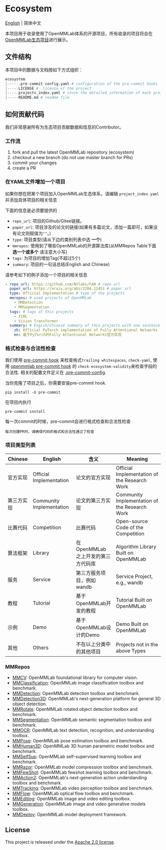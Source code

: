 # Ecosystem

[English](/README.md) | 简体中文

本项目用于收录使用了OpenMMLab体系的开源项目，所有收录的项目将会在[OpenMMLab生态项目](https://openmmlab.com/ecosystem)进行展示。

## 文件结构

本项目中的数据与文档按如下方式组织：

```python
ecosystem
|-----.pre-commit-config.yaml # configuration of the pre-commit hooks
|-----LICENSE #  license of the project
|-----projects_index.yaml # store the detailed information of each project
|-----README.md # readme file
```

## 如何贡献代码

我们非常感谢所有为生态项目贡献数据和信息的Contributor。

<!-- We appreciate all contributions to add new projects into OpenMMLab ecosystem. -->

<!-- Please refer to [CONTRUBUTING.md](https://mmclassification.readthedocs.io/en/latest/community/CONTRIBUTING.html) for the contributing guideline. -->

### 工作流

1. fork and pull the latest OpenMMLab repository (ecosystem)
2. checkout a new branch (do not use master branch for PRs)
3. commit your changes
4. create a PR

### 在YAML文件增加一个项目

如果你想在把某个项目加入OpenMMLab生态体系，请编辑 `project_index.yaml`并添加具体项目的相关信息

下面的信息是必须要提供的

- `repo_url`: 项目的Github/Gitee链接。
- `paper_url`: 项目涉及的论文的链接(如果有多篇论文，添加一篇即可，如果没有论文则赋值为`""`。)
- `type`: 项目类型(请从下边的类别列表中选 **一个**)
- `mmrepos`: 使用到了哪些OpenMMLab的开源算法库(从MMRepos Table下面 **选一个或多个** 请注意大小写)
- `tags`: 为项目的增加Tag(不超过5个)
- `summary`: 项目的一句话总结(English and Chinese)

请参考如下的例子添加一个项目的相关信息

```yaml
- repo_url: https://github.com/NVlabs/FAN # repo url
  paper_url: https://arxiv.org/abs/2204.12451 # paper url
  type: Official Implementation # type of the projects
  mmrepos: # used projects of OpenMMLab
    - MMDetection
    - MMSegmentation
  tags: # tags of this projects
    - ICML
    - Vision Transformer
  summary: # Engish/Chinese summary of this projects with one sentence
    zh: Official PyTorch implementation of Fully Attentional Networks
    en: 基于PyTorch的Fully Attentional Networks官方实现
```

### 格式检查与合法性检查

我们使用 [pre-commit hook](https://pre-commit.com/) 来检查格式`trailing whitespaces`, `check-yaml`, 使用 [openmmlab pre-commit hook](https://github.com/open-mmlab/pre-commit-hooks) 的 `check-ecosystem-validity`来检查字段的合法性.
相关的配置文件定义在 [.pre-commit-config](https://github.com/open-mmlab/ecosystem/blob/master/.pre-commit-config.yaml).

当你克隆了项目之后，你需要安装pre-commit hook.

```shell
pip install -U pre-commit
```

在项目内执行

```shell
pre-commit install
```

每一次commit的时候，pre-commit会进行格式检查和合法性检查

```{important}
每次创建PR时，请确保代码的格式和合法性通过了检查
```

### 项目类型列表

<table class="tg">
<thead>
  <tr>
    <th class="tg-0lax">Chinese</th>
    <th class="tg-0lax">English</th>
    <th class="tg-0lax">含义</th>
    <th class="tg-0lax">Meaning</th>
  </tr>
</thead>
<tbody>
  <tr>
    <td class="tg-0lax">官方实现 </td>
    <td class="tg-0lax">Official Implementation </td>
    <td class="tg-0lax">论文的官方实现 </td>
    <td class="tg-0lax">Official Implementation of the Research Work </td>
  </tr>
  <tr>
    <td class="tg-0lax">第三方实现 </td>
    <td class="tg-0lax">Community Implementation </td>
    <td class="tg-0lax">论文的第三方实现 </td>
    <td class="tg-0lax">Community Implementation of the Research Work </td>
  </tr>
  <tr>
    <td class="tg-0lax">比赛代码 </td>
    <td class="tg-0lax">Competition </td>
    <td class="tg-0lax">比赛代码 </td>
    <td class="tg-0lax">Open-source Code of the Competition </td>
  </tr>
  <tr>
    <td class="tg-0lax">算法框架 </td>
    <td class="tg-0lax">Library </td>
    <td class="tg-0lax">在 OpenMMLab 之上开发的第三方代码库 </td>
    <td class="tg-0lax">Algorithm Library Built on OpenMMLab </td>
  </tr>
  <tr>
    <td class="tg-0lax">服务 </td>
    <td class="tg-0lax">Service </td>
    <td class="tg-0lax">第三方服务项目，例如 wandb </td>
    <td class="tg-0lax">Service Project, e.g., wandb </td>
  </tr>
  <tr>
    <td class="tg-0lax">教程 </td>
    <td class="tg-0lax">Tutorial&nbsp;&nbsp;</td>
    <td class="tg-0lax">基于OpenMMLab开发的教程 </td>
    <td class="tg-0lax">Tutorial Built on OpenMMLab </td>
  </tr>
  <tr>
    <td class="tg-0lax">示例 </td>
    <td class="tg-0lax">Demo </td>
    <td class="tg-0lax">基于OpenMMLab设计的Demo </td>
    <td class="tg-0lax">Demo Built on OpenMMLab </td>
  </tr>
  <tr>
    <td class="tg-0lax">其他 </td>
    <td class="tg-0lax">Others </td>
    <td class="tg-0lax">不在以上分类中的其他项目 </td>
    <td class="tg-0lax">Projects not in the above Types </td>
  </tr>
</tbody>
</table>

### MMRepos

- [MMCV](https://github.com/open-mmlab/mmcv): OpenMMLab foundational library for computer vision.
- [MMClassification](https://github.com/open-mmlab/mmclassification): OpenMMLab image classification toolbox and benchmark.
- [MMDetection](https://github.com/open-mmlab/mmdetection): OpenMMLab detection toolbox and benchmark.
- [MMDetection3D](https://github.com/open-mmlab/mmdetection3d): OpenMMLab's next-generation platform for general 3D object detection.
- [MMRotate](https://github.com/open-mmlab/mmrotate): OpenMMLab rotated object detection toolbox and benchmark.
- [MMSegmentation](https://github.com/open-mmlab/mmsegmentation): OpenMMLab semantic segmentation toolbox and benchmark.
- [MMOCR](https://github.com/open-mmlab/mmocr): OpenMMLab text detection, recognition, and understanding toolbox.
- [MMPose](https://github.com/open-mmlab/mmpose): OpenMMLab pose estimation toolbox and benchmark.
- [MMHuman3D](https://github.com/open-mmlab/mmhuman3d): OpenMMLab 3D human parametric model toolbox and benchmark.
- [MMSelfSup](https://github.com/open-mmlab/mmselfsup): OpenMMLab self-supervised learning toolbox and benchmark.
- [MMRazor](https://github.com/open-mmlab/mmrazor): OpenMMLab model compression toolbox and benchmark.
- [MMFewShot](https://github.com/open-mmlab/mmfewshot): OpenMMLab fewshot learning toolbox and benchmark.
- [MMAction2](https://github.com/open-mmlab/mmaction2): OpenMMLab's next-generation action understanding toolbox and benchmark.
- [MMTracking](https://github.com/open-mmlab/mmtracking): OpenMMLab video perception toolbox and benchmark.
- [MMFlow](https://github.com/open-mmlab/mmflow): OpenMMLab optical flow toolbox and benchmark.
- [MMEditing](https://github.com/open-mmlab/mmediting): OpenMMLab image and video editing toolbox.
- [MMGeneration](https://github.com/open-mmlab/mmgeneration): OpenMMLab image and video generative models toolbox.
- [MMDeploy](https://github.com/open-mmlab/mmdeploy): OpenMMLab model deployment framework.

## License

This project is released under the [Apache 2.0 license](LICENSE).
